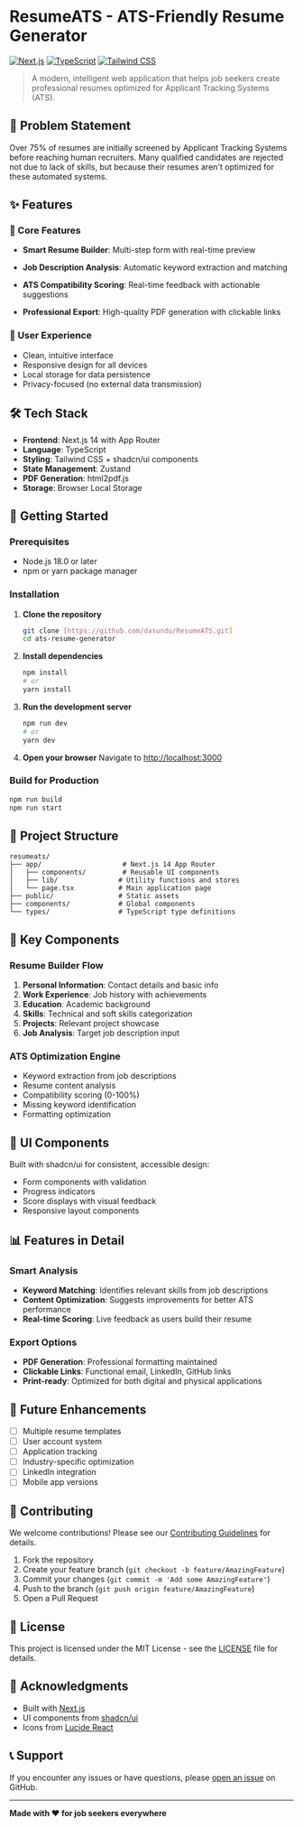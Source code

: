 # ResumeATS - ATS-Friendly Resume Generator

[![Next.js](https://img.shields.io/badge/Next.js-14-black?style=for-the-badge&logo=next.js)](https://nextjs.org/)
[![TypeScript](https://img.shields.io/badge/TypeScript-007ACC?style=for-the-badge&logo=typescript&logoColor=white)](https://www.typescriptlang.org/)
[![Tailwind CSS](https://img.shields.io/badge/Tailwind_CSS-38B2AC?style=for-the-badge&logo=tailwind-css&logoColor=white)](https://tailwindcss.com/)

> A modern, intelligent web application that helps job seekers create professional resumes optimized for Applicant Tracking Systems (ATS).

## 🎯 Problem Statement

Over 75% of resumes are initially screened by Applicant Tracking Systems before reaching human recruiters. Many qualified candidates are rejected not due to lack of skills, but because their resumes aren't optimized for these automated systems.

## ✨ Features

### 🚀 Core Features
- **Smart Resume Builder**: Multi-step form with real-time preview
- **Job Description Analysis**: Automatic keyword extraction and matching

- **ATS Compatibility Scoring**: Real-time feedback with actionable suggestions
- **Professional Export**: High-quality PDF generation with clickable links

### 🎨 User Experience
- Clean, intuitive interface
- Responsive design for all devices
- Local storage for data persistence
- Privacy-focused (no external data transmission)

## 🛠️ Tech Stack

- **Frontend**: Next.js 14 with App Router
- **Language**: TypeScript
- **Styling**: Tailwind CSS + shadcn/ui components
- **State Management**: Zustand
- **PDF Generation**: html2pdf.js
- **Storage**: Browser Local Storage

## 🚀 Getting Started

### Prerequisites
- Node.js 18.0 or later
- npm or yarn package manager

### Installation

1. **Clone the repository**
   ```bash
   git clone [https://github.com/dasundu/ResumeATS.git]
   cd ats-resume-generator
   ```

2. **Install dependencies**
   ```bash
   npm install
   # or
   yarn install
   ```

3. **Run the development server**
   ```bash
   npm run dev
   # or
   yarn dev
   ```

4. **Open your browser**
   Navigate to [http://localhost:3000](http://localhost:3000)

### Build for Production

```bash
npm run build
npm run start
```

## 📁 Project Structure

```
resumeats/
├── app/                    # Next.js 14 App Router
│   ├── components/         # Reusable UI components
│   ├── lib/               # Utility functions and stores
│   └── page.tsx           # Main application page
├── public/                # Static assets
├── components/            # Global components
└── types/                 # TypeScript type definitions
```

## 🔧 Key Components

### Resume Builder Flow
1. **Personal Information**: Contact details and basic info
2. **Work Experience**: Job history with achievements
3. **Education**: Academic background
4. **Skills**: Technical and soft skills categorization
5. **Projects**: Relevant project showcase
6. **Job Analysis**: Target job description input

### ATS Optimization Engine
- Keyword extraction from job descriptions
- Resume content analysis
- Compatibility scoring (0-100%)
- Missing keyword identification
- Formatting optimization

## 🎨 UI Components

Built with shadcn/ui for consistent, accessible design:
- Form components with validation
- Progress indicators
- Score displays with visual feedback
- Responsive layout components

## 📊 Features in Detail

### Smart Analysis
- **Keyword Matching**: Identifies relevant skills from job descriptions
- **Content Optimization**: Suggests improvements for better ATS performance
- **Real-time Scoring**: Live feedback as users build their resume

### Export Options
- **PDF Generation**: Professional formatting maintained
- **Clickable Links**: Functional email, LinkedIn, GitHub links
- **Print-ready**: Optimized for both digital and physical applications

## 🔮 Future Enhancements

- [ ] Multiple resume templates
- [ ] User account system
- [ ] Application tracking
- [ ] Industry-specific optimization
- [ ] LinkedIn integration
- [ ] Mobile app versions

## 🤝 Contributing

We welcome contributions! Please see our [Contributing Guidelines](CONTRIBUTING.md) for details.

1. Fork the repository
2. Create your feature branch (`git checkout -b feature/AmazingFeature`)
3. Commit your changes (`git commit -m 'Add some AmazingFeature'`)
4. Push to the branch (`git push origin feature/AmazingFeature`)
5. Open a Pull Request

## 📝 License

This project is licensed under the MIT License - see the [LICENSE](LICENSE) file for details.

## 🙏 Acknowledgments

- Built with [Next.js](https://nextjs.org/)
- UI components from [shadcn/ui](https://ui.shadcn.com/)
- Icons from [Lucide React](https://lucide.dev/)

## 📞 Support

If you encounter any issues or have questions, please [open an issue](https://github.com/yourusername/resumeats/issues) on GitHub.

---

**Made with ❤️ for job seekers everywhere**
